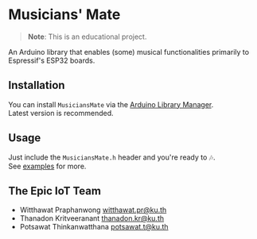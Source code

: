 # Musicians' Mate

> **Note**: This is an educational project.

An Arduino library that enables (some) musical functionalities primarily to Espressif's ESP32 boards.


## Installation

You can install `MusiciansMate` via the [Arduino Library Manager](https://docs.arduino.cc/software/ide-v2/tutorials/ide-v2-installing-a-library).  
Latest version is recommended.


## Usage

Just include the `MusiciansMate.h` header and you're ready to &#127926;.  
See [examples](examples) for more.


## The Epic IoT Team

- Witthawat Praphanwong <witthawat.pr@ku.th>
- Thanadon Kritveeranant <thanadon.kr@ku.th>
- Potsawat Thinkanwatthana <potsawat.t@ku.th>
